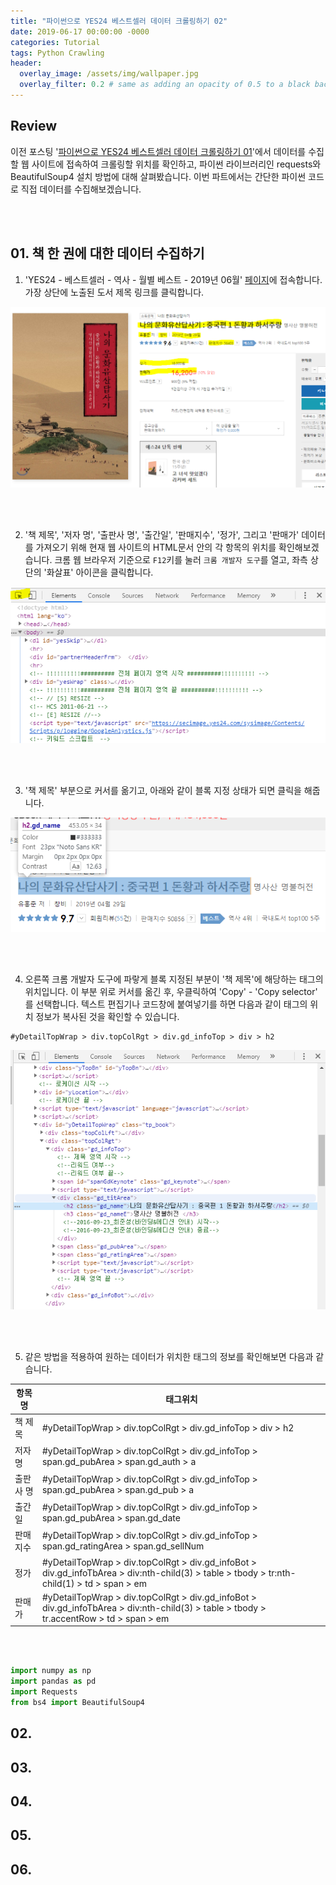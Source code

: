 ```yaml
---
title: "파이썬으로 YES24 베스트셀러 데이터 크롤링하기 02"
date: 2019-06-17 00:00:00 -0000
categories: Tutorial
tags: Python Crawling
header:
  overlay_image: /assets/img/wallpaper.jpg
  overlay_filter: 0.2 # same as adding an opacity of 0.5 to a black background
---
```


## Review

이전 포스팅 '[파이썬으로 YES24 베스트셀러 데이터 크롤링하기 01](https://wooiljeong.github.io/tutorial/yes24_crawling_01/)'에서 데이터를 수집할 웹 사이트에 접속하여 크롤링할 위치를 확인하고, 파이썬 라이브러리인 requests와 BeautifulSoup4 설치 방법에 대해 살펴봤습니다. 이번 파트에서는 간단한 파이썬 코드로 직접 데이터를 수집해보겠습니다.

<br><br>

## 01. 책 한 권에 대한 데이터 수집하기

1) 'YES24 - 베스트셀러 - 역사 - 월별 베스트 - 2019년 06월' [페이지](http://www.yes24.com/24/category/bestseller?CategoryNumber=001001010&sumgb=09&year=2019&month=6)에 접속합니다. 가장 상단에 노출된 도서 제목 링크를 클릭합니다.

![png](/assets/img/post_img/2019-06-10-yes24_crawling_01/img_02.PNG)

<br><br>

2) '책 제목', '저자 명', '출판사 명', '출간일', '판매지수', '정가', 그리고 '판매가' 데이터를 가져오기 위해 현재 웹 사이트의 HTML문서 안의 각 항목의 위치를 확인해보겠습니다. 크롬 웹 브라우저 기준으로 ```F12```키를 눌러 ```크롬 개발자 도구```를 열고, 좌측 상단의 '화살표' 아이콘을 클릭합니다.

![png](/assets/img/post_img/2019-06-17-yes24_crawling_02/img_01.PNG)

<br><br>

3) '책 제목' 부분으로 커서를 옮기고, 아래와 같이 블록 지정 상태가 되면 클릭을 해줍니다.

![png](/assets/img/post_img/2019-06-17-yes24_crawling_02/img_02.PNG)

<br><br>

4) 오른쪽 크롬 개발자 도구에 파랗게 블록 지정된 부분이 '책 제목'에 해당하는 태그의 위치입니다. 이 부분 위로 커서를 옮긴 후, 우클릭하여 'Copy' - 'Copy selector' 를 선택합니다. 텍스트 편집기나 코드창에 붙여넣기를 하면 다음과 같이 태그의 위치 정보가 복사된 것을 확인할 수 있습니다.

```
#yDetailTopWrap > div.topColRgt > div.gd_infoTop > div > h2
```

![png](/assets/img/post_img/2019-06-17-yes24_crawling_02/img_03.PNG)

<br><br>

5) 같은 방법을 적용하여 원하는 데이터가 위치한 태그의 정보를 확인해보면 다음과 같습니다.


항목명  | 태그위치
------- | --------
책 제목 | #yDetailTopWrap > div.topColRgt > div.gd_infoTop > div > h2
저자 명 | #yDetailTopWrap > div.topColRgt > div.gd_infoTop > span.gd_pubArea > span.gd_auth > a
출판사 명 | #yDetailTopWrap > div.topColRgt > div.gd_infoTop > span.gd_pubArea > span.gd_pub > a
출간일 |  #yDetailTopWrap > div.topColRgt > div.gd_infoTop > span.gd_pubArea > span.gd_date
판매지수 | #yDetailTopWrap > div.topColRgt > div.gd_infoTop > span.gd_ratingArea > span.gd_sellNum
정가 | #yDetailTopWrap > div.topColRgt > div.gd_infoBot > div.gd_infoTbArea > div:nth-child(3) > table > tbody > tr:nth-child(1) > td > span > em
판매가 | #yDetailTopWrap > div.topColRgt > div.gd_infoBot > div.gd_infoTbArea > div:nth-child(3) > table > tbody > tr.accentRow > td > span > em

<br><br>


```python
import numpy as np
import pandas as pd
import Requests
from bs4 import BeautifulSoup4
```



## 02.


## 03.


## 04.


## 05.


## 06.
